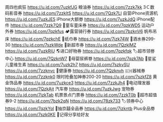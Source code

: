 周四也疯狂
https://u.jd.com/7uzkfJG
粮油券
https://u.jd.com/7zzk7kk
3Ｃ数码影音券
https://u.jd.com/7zzkltS
https://u.jd.com/7Qzk7Ll
自营iPhone资源机
https://u.jd.com/7uzkJE5
iPhone大额劵
https://u.jd.com/7uzkJdQ
iPhone配件
https://u.jd.com/7zzk7Q9
🏻童车童床券
https://u.jd.com/7qzkWD5
运动户外券
https://u.jd.com/7qzkfus
🏕露营骑行券
https://u.jd.com/7bzknV6
帆布吊床
https://u.jd.com/7qzkchE
🧻纸巾券
https://u.jd.com/7izk74W
🥃酒水券299-30
https://u.jd.com/7szkWde
🍕新超市券
https://u.jd.com/7QzklMZ
https://u.jd.com/7uzkRjU
🌎进口好物券
https://u.jd.com/7qzkfqk
🏷超市领劵中心
https://u.jd.com/7QzknW7
🏻母婴尿裤劵
https://u.jd.com/7qzk7Ab
🏻星鲨儿童维生素
https://u.jd.com/7uzk2h7
https://u.jd.com/7szkvSU
https://u.jd.com/7zzknvc
🏻健康券
https://u.jd.com/7Qzknvh
🇨🇭器械券
https://u.jd.com/7zzknk0
限时抢叠加神券200-20
https://u.jd.com/7szkfZ8
黄金饰品券
https://u.jd.com/7uzkce3
https://u.jd.com/7zzkJh4
🏻电动理发器
https://u.jd.com/7QzkAjt
汽车劵
https://u.jd.com/7uzkJwg
宠物券
https://u.jd.com/7izkTab
机票景点门票券
https://u.jd.com/7zzkT0b
🛒超市超值券9-2
https://u.jd.com/7bzk2qN
https://u.jd.com/78zk733
🏷领券中心
https://u.jd.com/7qzkYol
🎲抽京囍全品券 
https://u.jd.com/7izkntb
Plus全品劵
https://u.jd.com/7szk0KE
🤩记得分享给好友